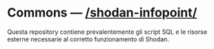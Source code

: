 # Commons — [/shodan-infopoint/](https://is-shodan-21-22.github.io/shodan-infopoint/)

Questa repository contiene prevalentemente gli script SQL e le risorse esterne necessarie al corretto funzionamento di Shodan.
